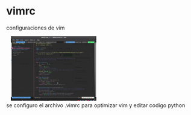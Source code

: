 # vimrc
configuraciones de vim
<div align="left"> 
     <img height="0" width="8px"> 
     <img width="45%" src="https://raw.githubusercontent.com/geociencio/imagenes/main/vimimage/vimpythonoptimizado.png" alt="List screen" title="List screen"></img> 
</div> 
se configuro el archivo .vimrc para optimizar vim y editar codigo python
